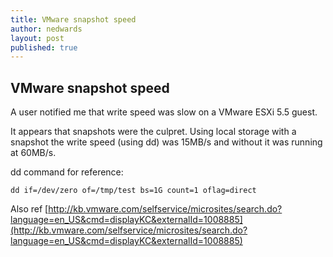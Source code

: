 ```yaml
---
title: VMware snapshot speed
author: nedwards
layout: post
published: true
---
```



## VMware snapshot speed

A user notified me that write speed was slow on a VMware ESXi 5.5 guest.

It appears that snapshots were the culpret. Using local storage with a snapshot the write speed (using dd) was 15MB/s and without it was running at 60MB/s.

dd command for reference:
	
	dd if=/dev/zero of=/tmp/test bs=1G count=1 oflag=direct

Also ref [http://kb.vmware.com/selfservice/microsites/search.do?language=en_US&cmd=displayKC&externalId=1008885](http://kb.vmware.com/selfservice/microsites/search.do?language=en_US&cmd=displayKC&externalId=1008885)
